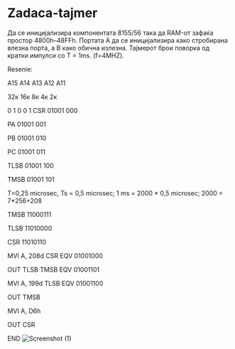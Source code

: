 # Zadaca-tajmer 
Да се иницијализира компонентата 8155/56 така да RAM-от зафаќа простор 4800h–48FFh. Портата А да се иницијализира како стробирана влезна порта, а B како обична излезна. Тајмерот брои поворка од кратки импулси со T = 1ms. (f=4MHZ).

Resenie:

А15 А14 А13 А12 А11

32к 16к 8к 4к 2к

0 1 0 0 1
CSR 01001 000

PA 01001 001

PB 01001 010

PC 01001 011

TLSB 01001 100

TMSB 01001 101

T=0,25 microsec, Ts = 0,5 microsec; 1 ms = 2000 * 0,5 microsec; 2000 = 7*256+208

TMSB 11000111

TLSB 11010000

CSR 11010110

MVI A, 208d        CSR EQV 01001000

OUT TLSB           TMSB EQV 01001101

MVI A, 199d        TLSB EQV 01001100

OUT TMSB

MVI A, D6h

OUT CSR

END
 ![Screenshot (1)](https://github.com/TrajceStudent/Zadaca-tajmer/blob/main/Diagram.png)
